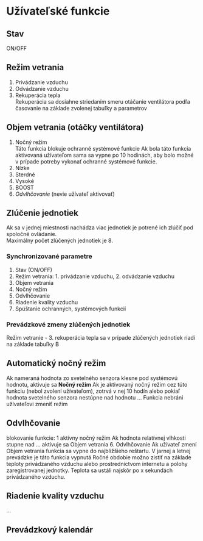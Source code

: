 # Užívateľské funkcie  

## Stav 
ON/OFF

## Režim vetrania
1. Privádzanie vzduchu
2. Odvádzanie vzduchu
3. Rekuperácia tepla  
   Rekuperácia sa dosiahne striedaním smeru otáčanie ventilátora podľa časovanie na základe zvolenej tabuľky a parametrov

## Objem vetrania (otáčky ventilátora)  
1. Nočný režim  
Táto funkcia blokuje ochranné systémové funkcie
Ak bola táto funkcia aktivovaná užívateľom sama sa vypne po 10 hodinách, aby bolo možné v prípade potreby vykonať ochranné systémové funkcie. 
2. Nízke
3. Sterdné
4. Vysoké
5. BOOST
6. *Odvlhčovanie* (nevie užívateľ aktivovať)

## Zlúčenie jednotiek
Ak sa v jednej miestnosti nachádza viac jednotiek je potrené ich zlúčiť pod spoločné ovládanie.  
Maximálny počet zlúčených jednotiek je 8. 

### Synchronizované parametre
1. Stav (ON/OFF)
2. Režim vetrania: 1. privádzanie vzduchu, 2. odvádzanie vzduchu
3. Objem vetrania
4. Nočný režim
5. Odvlhčovanie
6. Riadenie kvality vzduchu
7. Spúštanie ochranných, systémových funkcií
### Prevádzkové zmeny zlúčených jednotiek  
Režim vetranie - 3. rekuperácia tepla sa v prípade zlúčených jednotiek riadi na základe tabuľky B

## Automatický nočný režim
Ak nameraná hodnota zo svetelného senzora klesne pod systémovú hodnotu, aktivuje sa **Nočný režim**
Ak je aktivovaný nočný režim cez túto funkciu (nebol zvolení užívateľom), zotrvá v nej 10 hodín alebo pokiaľ hodnota svetelného senzora nestúpne nad hodnotu ...
Funkcia nebráni užívateľovi zmeniť režim

## Odvlhčovanie  
blokovanie funkcie: 1 aktívny nočný režim
Ak hodnota relatívnej vlhkosti stupne nad ... aktivuje sa Objem vetrania 6. Odvlhčovanie
Ak užívateľ zmení Objem vetrania funkcia sa vypne do najbližšieho reštartu. 
V jarnej a letnej prevádzke je táto funkcia vypnutá
Ročné obdobie možno zistiť na základe teploty privádzaného vzduchu alebo prostredníctvom internetu a polohy zaregistrovanej jednotky.  Teplota sa ustáli najskôr po x sekundách privádzaného vzduchu. 

## Riadenie kvality vzduchu
...
## Prevádzkový kalendár
